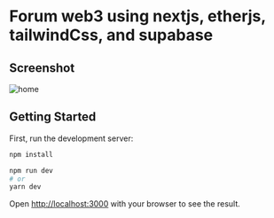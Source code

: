 # Forum web3 using nextjs, etherjs, tailwindCss, and supabase

## Screenshot
![home](https://user-images.githubusercontent.com/78941367/152671840-270bc48d-7220-42dd-b134-ee4cd3f11472.jpg)

## Getting Started


First, run the development server:


```bash
npm install

npm run dev
# or
yarn dev
```

Open [http://localhost:3000](http://localhost:3000) with your browser to see the result.
